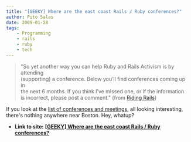 ```yaml
---
title: "[GEEKY] Where are the east coast Rails / Ruby conferences?"
author: Pito Salas
date: 2009-01-28
tags:
    - Programming
    - rails
    - ruby
    - tech
---
```




> "So yet another way you can help Ruby and Rails Activism is by attending  
> (supporting) a conference. Below you’ll find conferences coming up in  
> the next 6 months. If you think I’ve missed one, or if the information  
> is incorrect, please post a comment." (from [Riding
> Rails](<http://weblog.rubyonrails.com/2009/1/28/ruby-rails-conferences>))

If you look at the [list of conferences and
meetings](<http://weblog.rubyonrails.com/2009/1/28/ruby-rails-conferences>),
all looking interesting, there's nothing anywhere near Boston. Hey, whatup?


* **Link to site:** **[[GEEKY] Where are the east coast Rails / Ruby conferences?](None)**

